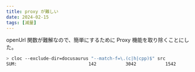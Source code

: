 ```yaml
---
title: proxy が難しい
date: 2024-02-15
tags: [減量]
---
```


openUrl 関数が難解なので、簡単にするために
Proxy 機能を取り除くことにした。

<!-- truncate -->

```sh
> cloc --exclude-dir=docusaurus "--match-f=\.(c|h|cpp)$" src
SUM:                           142           3042           1542          37059
```


